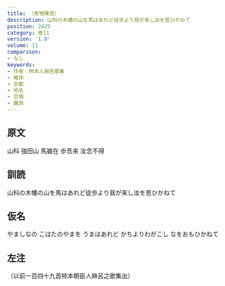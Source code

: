 ```yaml
---
title: （寄物陳思）
description: 山科の木幡の山を馬はあれど徒歩より我が来し汝を思ひかねて
position: 2425
category: 巻11
version: '1.0'
volume: 11
comparison:
- なし
keywords:
- 作者：柿本人麻呂歌集
- 略体
- 京都
- 地名
- 恋情
- 羈旅
---
```


## 原文

山科 強田山 馬雖在 歩吾来 汝念不得

## 訓読

山科の木幡の山を馬はあれど徒歩より我が来し汝を思ひかねて

## 仮名

やましなの こはたのやまを うまはあれど かちよりわがこし なをおもひかねて

## 左注

（以前一百四十九首柿本朝臣人麻呂之歌集出）
